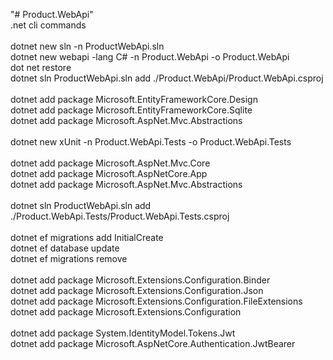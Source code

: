 "# Product.WebApi" </br>
.net cli commands</br>
</br>
dotnet new sln -n ProductWebApi.sln
</br>
dotnet new webapi -lang C# -n Product.WebApi -o Product.WebApi</br>
dot net restore</br>
dotnet sln  ProductWebApi.sln add ./Product.WebApi/Product.WebApi.csproj</br>
</br>
dotnet add package Microsoft.EntityFrameworkCore.Design</br>
dotnet add package Microsoft.EntityFrameworkCore.Sqlite</br>
dotnet add package Microsoft.AspNet.Mvc.Abstractions</br>
</br>
dotnet new xUnit -n  Product.WebApi.Tests -o Product.WebApi.Tests</br>
</br>
dotnet add package Microsoft.AspNet.Mvc.Core</br>
dotnet add package Microsoft.AspNetCore.App</br>
dotnet add package Microsoft.AspNet.Mvc.Abstractions</br>
</br>
dotnet sln  ProductWebApi.sln add ./Product.WebApi.Tests/Product.WebApi.Tests.csproj</br>
</br>
dotnet ef migrations add InitialCreate</br>
dotnet ef database update</br>
dotnet ef migrations remove</br>
</br>
dotnet add package Microsoft.Extensions.Configuration.Binder</br>
dotnet add package Microsoft.Extensions.Configuration.Json</br>
dotnet add package Microsoft.Extensions.Configuration.FileExtensions</br>
dotnet add package Microsoft.Extensions.Configuration</br>
</br>
dotnet add package System.IdentityModel.Tokens.Jwt</br>
dotnet add package Microsoft.AspNetCore.Authentication.JwtBearer</br>
